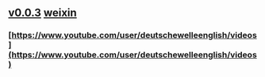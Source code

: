 ## [v0.0.3](https://github.com/littleflute/DWNews/edit/master/README.md) [weixin](https://github.com/littleflute/weixin)
### [https://www.youtube.com/user/deutschewelleenglish/videos](https://www.youtube.com/user/deutschewelleenglish/videos)
